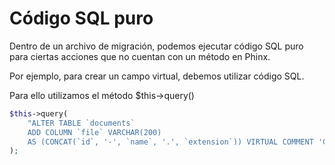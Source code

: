 # Código SQL puro

Dentro de un archivo de migración, podemos ejecutar código SQL puro para ciertas acciones que no cuentan con un método en Phinx.

Por ejemplo, para crear un campo virtual, debemos utilizar código SQL.

Para ello utilizamos el método $this->query()

```php
$this->query(
    "ALTER TABLE `documents`
    ADD COLUMN `file` VARCHAR(200)
    AS (CONCAT(`id`, '-', `name`, '.', `extension`)) VIRTUAL COMMENT 'Campo calculado' AFTER `thumbnail`;"
);
```


